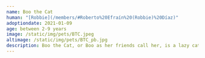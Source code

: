 ```yaml
---
name: Boo the Cat
human: "[Robbie](/members/#Roberto%20Efraín%20(Robbie)%20Díaz)"
adoptiondate: 2021-01-09
age: between 2-9 years
image: /static/img/pets/BTC.jpeg
altimage: /static/img/pets/BTC_pb.jpg
description: Boo the Cat, or Boo as her friends call her, is a lazy cat who loves to play with shoelaces and toy mice.
---
```

